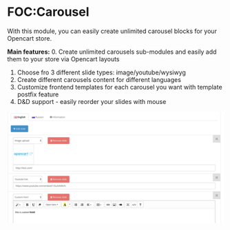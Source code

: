 # FOC:Carousel

With this module, you can easily create unlimited carousel blocks for your Opencart store.

**Main features:**
0. Create unlimited carousels sub-modules and easily add them to your store via Opencart layouts
1. Choose fro 3 different slide types: image/youtube/wysiwyg
2. Create different carousels content for different languages
3. Customize frontend templates for each carousel you want with template postfix feature
4. D&D support - easily reorder your slides with mouse

![FOC:Carousel settings](./preview.png)
